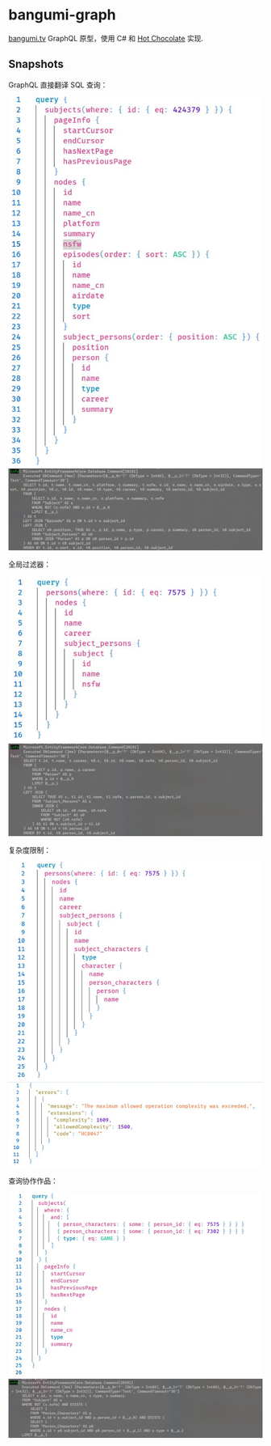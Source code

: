 
# bangumi-graph

[bangumi.tv](https://github.com/bangumi) GraphQL 原型，使用 C# 和 [Hot Chocolate](https://chillicream.com/docs/hotchocolate) 实现.

## Snapshots

GraphQL 直接翻译 SQL 查询：

![query 1](static/query-1.jpg)
![execution 1](static/execution-1.jpg)

全局过滤器：

![query 2](static/query-2.jpg)
![execution 2](static/execution-2.jpg)

复杂度限制：

![query 3](static/query-3.jpg)
![execution 3](static/execution-3.jpg)

查询协作作品：

![query 4](static/query-4.jpg)
![execution 4](static/execution-4.jpg)

